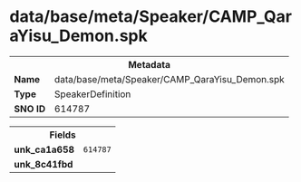 <h1>data/base/meta/Speaker/CAMP_QaraYisu_Demon.spk</h1><table><tr><th colspan="100%">Metadata</th></tr><tr><td><b>Name</b></td><td>data/base/meta/Speaker/CAMP_QaraYisu_Demon.spk</td></tr><tr><td><b>Type</b></td><td>SpeakerDefinition</td></tr><tr><td><b>SNO ID</b></td><td>614787</td></tr></table>

<table><tr><th colspan="100%">Fields</th></tr><tr><td><b>unk_ca1a658</b></td><td><code>614787</code></td></tr><tr><td><b>unk_8c41fbd</b></td><td></td></tr></table>

